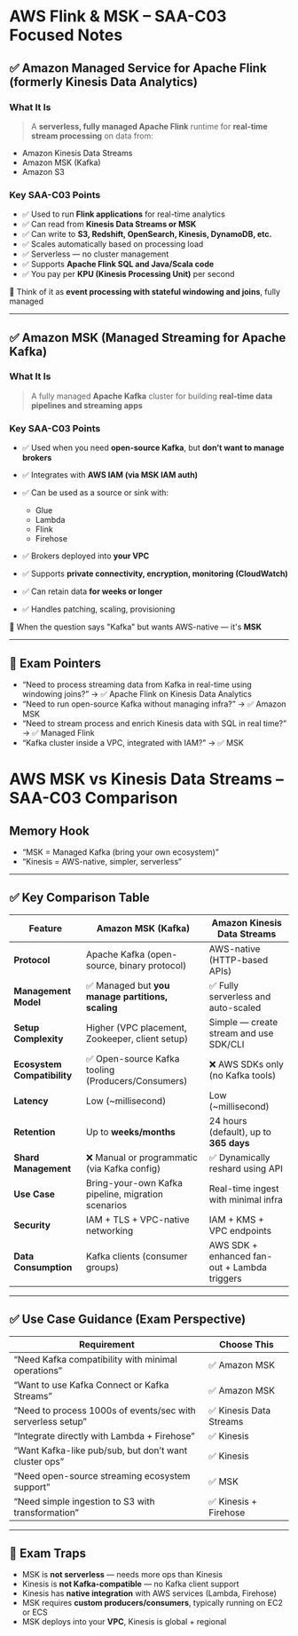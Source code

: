 # AWS Flink & MSK – SAA-C03 Focused Notes

## ✅ Amazon Managed Service for Apache Flink (formerly Kinesis Data Analytics)

### What It Is  
> A **serverless, fully managed Apache Flink** runtime for **real-time stream processing** on data from:
- Amazon Kinesis Data Streams
- Amazon MSK (Kafka)
- Amazon S3

### Key SAA-C03 Points

- ✅ Used to run **Flink applications** for real-time analytics  
- ✅ Can read from **Kinesis Data Streams or MSK**  
- ✅ Can write to **S3, Redshift, OpenSearch, Kinesis, DynamoDB, etc.**  
- ✅ Scales automatically based on processing load  
- ✅ Serverless — no cluster management  
- ✅ Supports **Apache Flink SQL and Java/Scala code**  
- ✅ You pay per **KPU (Kinesis Processing Unit)** per second

🧠 Think of it as **event processing with stateful windowing and joins**, fully managed

---

## ✅ Amazon MSK (Managed Streaming for Apache Kafka)

### What It Is  
> A fully managed **Apache Kafka** cluster for building **real-time data pipelines and streaming apps**

### Key SAA-C03 Points

- ✅ Used when you need **open-source Kafka**, but **don’t want to manage brokers**  
- ✅ Integrates with **AWS IAM (via MSK IAM auth)**  
- ✅ Can be used as a source or sink with:
  - Glue
  - Lambda
  - Flink
  - Firehose

- ✅ Brokers deployed into **your VPC**  
- ✅ Supports **private connectivity, encryption, monitoring (CloudWatch)**  
- ✅ Can retain data **for weeks or longer**  
- ✅ Handles patching, scaling, provisioning

🧠 When the question says "Kafka" but wants AWS-native — it's **MSK**

---

## 📌 Exam Pointers

- “Need to process streaming data from Kafka in real-time using windowing joins?” → ✅ Apache Flink on Kinesis Data Analytics
- “Need to run open-source Kafka without managing infra?” → ✅ Amazon MSK
- “Need to stream process and enrich Kinesis data with SQL in real time?” → ✅ Managed Flink
- “Kafka cluster inside a VPC, integrated with IAM?” → ✅ MSK

# AWS MSK vs Kinesis Data Streams – SAA-C03 Comparison

## Memory Hook  
- “MSK = Managed Kafka (bring your own ecosystem)”  
- “Kinesis = AWS-native, simpler, serverless”

---

## ✅ Key Comparison Table

| Feature                        | **Amazon MSK (Kafka)**                              | **Amazon Kinesis Data Streams**                      |
|-------------------------------|------------------------------------------------------|------------------------------------------------------|
| **Protocol**                  | Apache Kafka (open-source, binary protocol)         | AWS-native (HTTP-based APIs)                         |
| **Management Model**          | ✅ Managed but **you manage partitions, scaling**    | ✅ Fully serverless and auto-scaled                   |
| **Setup Complexity**          | Higher (VPC placement, Zookeeper, client setup)     | Simple — create stream and use SDK/CLI               |
| **Ecosystem Compatibility**   | ✅ Open-source Kafka tooling (Producers/Consumers)   | ❌ AWS SDKs only (no Kafka tools)                    |
| **Latency**                   | Low (~millisecond)                                  | Low (~millisecond)                                   |
| **Retention**                 | Up to **weeks/months**                              | 24 hours (default), up to **365 days**               |
| **Shard Management**          | ❌ Manual or programmatic (via Kafka config)         | ✅ Dynamically reshard using API                     |
| **Use Case**                  | Bring-your-own Kafka pipeline, migration scenarios  | Real-time ingest with minimal infra                  |
| **Security**                  | IAM + TLS + VPC-native networking                   | IAM + KMS + VPC endpoints                            |
| **Data Consumption**          | Kafka clients (consumer groups)                     | AWS SDK + enhanced fan-out + Lambda triggers         |

---

## ✅ Use Case Guidance (Exam Perspective)

| Requirement                                               | Choose This        |
|------------------------------------------------------------|--------------------|
| “Need Kafka compatibility with minimal operations”         | ✅ Amazon MSK      |
| “Want to use Kafka Connect or Kafka Streams”               | ✅ Amazon MSK      |
| “Need to process 1000s of events/sec with serverless setup”| ✅ Kinesis Data Streams |
| “Integrate directly with Lambda + Firehose”                | ✅ Kinesis         |
| “Want Kafka-like pub/sub, but don’t want cluster ops”      | ✅ Kinesis         |
| “Need open-source streaming ecosystem support”             | ✅ MSK             |
| “Need simple ingestion to S3 with transformation”          | ✅ Kinesis + Firehose |

---

## 🧠 Exam Traps

- MSK is **not serverless** — needs more ops than Kinesis  
- Kinesis is **not Kafka-compatible** — no Kafka client support  
- Kinesis has **native integration** with AWS services (Lambda, Firehose)  
- MSK requires **custom producers/consumers**, typically running on EC2 or ECS  
- MSK deploys into your **VPC**, Kinesis is global + regional

